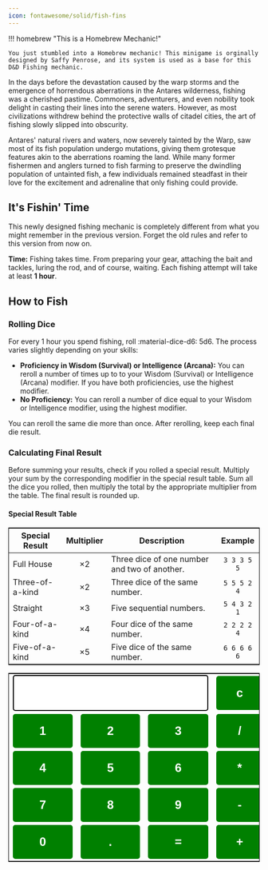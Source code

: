 ```yaml
---
icon: fontawesome/solid/fish-fins
---
```


!!! homebrew "This is a Homebrew Mechanic!"

    You just stumbled into a Homebrew mechanic! This minigame is orginally designed by Saffy Penrose, and its system is used as a base for this D&D Fishing mechanic.

In the days before the devastation caused by the warp storms and the emergence of horrendous aberrations in the Antares wilderness, fishing was a cherished pastime. Commoners, adventurers, and even nobility took delight in casting their lines into the serene waters. However, as most civilizations withdrew behind the protective walls of citadel cities, the art of fishing slowly slipped into obscurity.

Antares' natural rivers and waters, now severely tainted by the Warp, saw most of its fish population undergo mutations, giving them grotesque features akin to the aberrations roaming the land. While many former fishermen and anglers turned to fish farming to preserve the dwindling population of untainted fish, a few individuals remained steadfast in their love for the excitement and adrenaline that only fishing could provide. 

## It's Fishin' Time

This newly designed fishing mechanic is completely different from what you might remember in the previous version. Forget the old rules and refer to this version from now on.

**Time:** Fishing takes time. From preparing your gear, attaching the bait and tackles, luring the rod, and of course, waiting. Each fishing attempt will take at least **1 hour**.

## How to Fish

### Rolling Dice

For every 1 hour you spend fishing, roll :material-dice-d6: 5d6. The process varies slightly depending on your skills:

- **Proficiency in Wisdom (Survival) or Intelligence (Arcana):** You can reroll a number of times up to to your Wisdom (Survival) or Intelligence (Arcana) modifier. If you have both proficiencies, use the highest modifier.
- **No Proficiency:** You can reroll a number of dice equal to your Wisdom or Intelligence modifier, using the highest modifier.

You can reroll the same die more than once. After rerolling, keep each final die result.

### Calculating Final Result

Before summing your results, check if you rolled a special result. Multiply your sum by the corresponding modifier in the special result table. Sum all the dice you rolled, then multiply the total by the appropriate multiplier from the table. The final result is rounded up.

#### Special Result Table

| **Special Result** | **Multiplier** | **Description** | **Example** |
|---|:-:|---|:-:|
| Full House | ×2 | Three dice of one number and two of another. | `3 3 3 5 5`  |
| Three-of-a-kind | ×2 | Three dice of the same number. | `5 5 5 2 4`  |
| Straight | ×3 | Five sequential numbers. | `5 4 3 2 1`  |
| Four-of-a-kind | ×4 | Four dice of the same number. | `2 2 2 2 4`  |
| Five-of-a-kind | ×5 | Five dice of the same number. | `6 6 6 6 6`  |

<html> 

<head> 
<title>HTML Calculator</title> 

<!-- For styling -->
<style> 
table { 
border: 1px solid black; 
margin-left: auto; 
margin-right: auto; 
} 

input[type="button"] { 
width: 100%; 
padding: 20px 40px; 
background-color: green; 
color: white; 
font-size: 24px; 
font-weight: bold; 
border: none; 
border-radius: 5px; 
} 

input[type="text"] { 
padding: 20px 30px; 
font-size: 24px; 
font-weight: bold; 
border: none; 
border-radius: 5px; 
border: 2px solid black; 
} 
</style> 
</head> 

<body> 

<!-- Create table -->
<table id="calcu"> 
<tr> 
<td colspan="3"> 
<input type="text" id="result"> 
</td> 
<td><input type="button" value="c"></td> 
</tr> 

<tr> 
<td><input type="button" value="1"></td> 
<td><input type="button" value="2"></td> 
<td><input type="button" value="3"></td> 
<td><input type="button" value="/"></td> 
</tr> 
<tr> 
<td><input type="button" value="4"></td> 
<td><input type="button" value="5"></td> 
<td><input type="button" value="6"></td> 
<td><input type="button" value="*"></td> 
</tr> 
<tr> 
<td><input type="button" value="7"></td> 
<td><input type="button" value="8"></td> 
<td><input type="button" value="9"></td> 
<td><input type="button" value="-"></td> 
</tr> 
<tr> 
<td><input type="button" value="0"></td> 
<td><input type="button" value="."></td> 
<td><input type="button" value="="></td> 
<td><input type="button" value="+"></td> 
</tr> 
</table> 
</body> 

</html>  